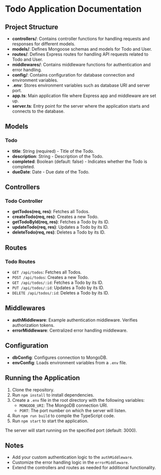 # Todo Application Documentation

## Project Structure

- **controllers/**: Contains controller functions for handling requests and responses for different models.
- **models/**: Defines Mongoose schemas and models for Todo and User.
- **routes/**: Defines Express routes for handling API requests related to Todo and User.
- **middlewares/**: Contains middleware functions for authentication and error handling.
- **config/**: Contains configuration for database connection and environment variables.
- **.env**: Stores environment variables such as database URI and server port.
- **app.ts**: Main application file where Express app and middleware are set up.
- **server.ts**: Entry point for the server where the application starts and connects to the database.

## Models

### Todo

- **title**: String (required) - Title of the Todo.
- **description**: String - Description of the Todo.
- **completed**: Boolean (default: false) - Indicates whether the Todo is completed.
- **dueDate**: Date - Due date of the Todo.

## Controllers

### Todo Controller

- **getTodos(req, res)**: Fetches all Todos.
- **createTodo(req, res)**: Creates a new Todo.
- **getTodoById(req, res)**: Fetches a Todo by its ID.
- **updateTodo(req, res)**: Updates a Todo by its ID.
- **deleteTodo(req, res)**: Deletes a Todo by its ID.

## Routes

### Todo Routes

- `GET /api/todos`: Fetches all Todos.
- `POST /api/todos`: Creates a new Todo.
- `GET /api/todos/:id`: Fetches a Todo by its ID.
- `PUT /api/todos/:id`: Updates a Todo by its ID.
- `DELETE /api/todos/:id`: Deletes a Todo by its ID.

## Middlewares

- **authMiddleware**: Example authentication middleware. Verifies authorization tokens.
- **errorMiddleware**: Centralized error handling middleware.

## Configuration

- **dbConfig**: Configures connection to MongoDB.
- **envConfig**: Loads environment variables from a `.env` file.

## Running the Application

1. Clone the repository.
2. Run `npm install` to install dependencies.
3. Create a `.env` file in the root directory with the following variables:
    - `MONGODB_URI`: The MongoDB connection URI.
    - `PORT`: The port number on which the server will listen.
4. Run `npm run build` to compile the TypeScript code.
5. Run `npm start` to start the application.

The server will start running on the specified port (default: 3000).

## Notes

- Add your custom authentication logic to the `authMiddleware`.
- Customize the error handling logic in the `errorMiddleware`.
- Extend the controllers and routes as needed for additional functionality.